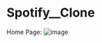 # Spotify__Clone

Home Page:
![image](https://github.com/rahulYadav21/Spotify__Clone/assets/44225246/fbddbafd-2654-4de0-9bfd-21b5722a05f6)
